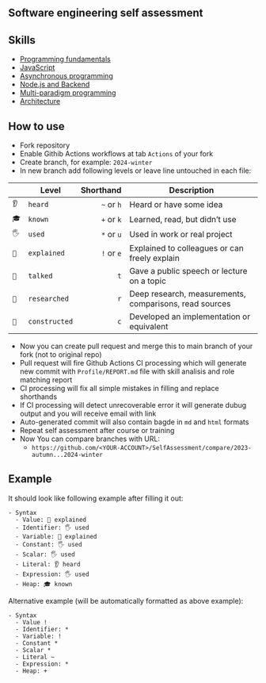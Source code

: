 ## Software engineering self assessment

## Skills

- [Programming fundamentals](Skills/Programming.md)
- [JavaScript](Skills/JavaScript.md)
- [Asynchronous programming](Skills/Async.md)
- [Node.js and Backend](Skills/NodeJS.md)
- [Multi-paradigm programming](Skills/Paradigms.md)
- [Architecture](Skills/Architecture.md)

## How to use

- Fork repository
- Enable Githib Actions workflows at tab `Actions` of your fork
- Create branch, for example: `2024-winter`
- In new branch add following levels or leave line untouched in each file:

|      | Level         | Shorthand  | Description                                            |
| ---- | ------------- | ----------:| ------------------------------------------------------ |
| `👂` | `heard`       | `~` or `h` | Heard or have some idea                                |
| `🎓` | `known`       | `+` or `k` | Learned, read, but didn’t use                          |
| `🖐️` | `used`        | `*` or `u` | Used in work or real project                           |
| `🙋` | `explained`   | `!` or `e` | Explained to colleagues or can freely explain          |
| `📢` | `talked`      |        `t` | Gave a public speech or lecture on a topic             |
| `🔬` | `researched`  |        `r` | Deep research, measurements, comparisons, read sources |
| `🚀` | `constructed` |        `c` | Developed an implementation or equivalent              |

- Now you can create pull request and merge this to main branch of your fork (not to original repo)
- Pull request will fire Github Actions CI processing which will generate new commit with `Profile/REPORT.md` file with skill analisis and role matching report
- CI processing will fix all simple mistakes in filling and replace shorthands
- If CI processing will detect unrecoverable error it will generate dubug output and you will receive email with link
- Auto-generated commit will also contain bagde in `md` and `html` formats
- Repeat self assessment after course or training
- Now You can compare branches with URL:
  - `https://github.com/<YOUR-ACCOUNT>/SelfAssessment/compare/2023-autumn...2024-winter`

## Example

It should look like following example after filling it out:

```
- Syntax
  - Value: 🙋 explained
  - Identifier: 🖐️ used
  - Variable: 🙋 explained
  - Constant: 🖐️ used
  - Scalar: 🖐️ used
  - Literal: 👂 heard
  - Expression: 🖐️ used
  - Heap: 🎓 known
```

Alternative example (will be automatically formatted as above example):

```
- Syntax
  - Value !
  - Identifier: *
  - Variable: !
  - Constant *
  - Scalar *
  - Literal ~
  - Expression: *
  - Heap: +
```

